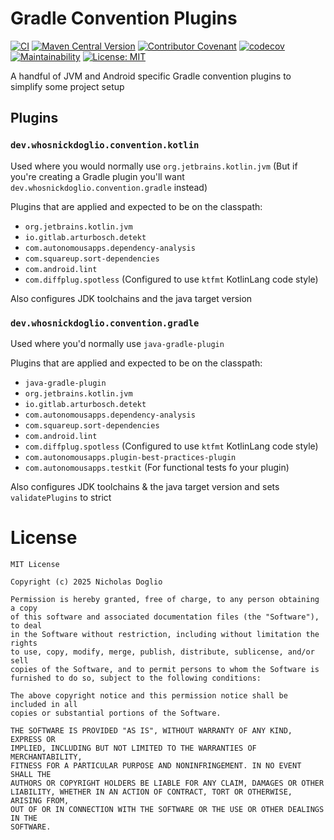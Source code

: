 # Gradle Convention Plugins

[![CI](https://github.com/WhosNickDoglio/convention-plugins/actions/workflows/ci.yml/badge.svg)](https://github.com/WhosNickDoglio/convention-plugins/actions/workflows/ci.yml)
[![Maven Central Version](https://img.shields.io/maven-central/v/dev.whosnickdoglio/convention-plugins)](https://central.sonatype.com/artifact/dev.whosnickdoglio/convention-plugins/overview)
[![Contributor Covenant](https://img.shields.io/badge/Contributor%20Covenant-2.1-4baaaa.svg)](.github/CODE_OF_CONDUCT.md)
[![codecov](https://codecov.io/github/WhosNickDoglio/convention-plugins/graph/badge.svg?token=73spSKaSVx)](https://codecov.io/github/WhosNickDoglio/convention-plugins)
[![Maintainability](https://api.codeclimate.com/v1/badges/dae2d3864c78fbe7ff22/maintainability)](https://codeclimate.com/github/WhosNickDoglio/convention-plugins/maintainability)
[![License: MIT](https://img.shields.io/badge/License-MIT-yellow.svg)](https://opensource.org/licenses/MIT)

A handful of JVM and Android specific Gradle convention plugins to simplify some project setup

## Plugins

### `dev.whosnickdoglio.convention.kotlin`

Used where you would normally use `org.jetbrains.kotlin.jvm` (But if you're creating a Gradle plugin
you'll want `dev.whosnickdoglio.convention.gradle` instead)

Plugins that are applied and expected to be on the classpath:
- `org.jetbrains.kotlin.jvm`
- `io.gitlab.arturbosch.detekt`
- `com.autonomousapps.dependency-analysis`
- `com.squareup.sort-dependencies`
- `com.android.lint`
- `com.diffplug.spotless` (Configured to use `ktfmt` KotlinLang code style)


Also configures JDK toolchains and the java target version

### `dev.whosnickdoglio.convention.gradle`

Used where you'd normally use `java-gradle-plugin`

Plugins that are applied and expected to be on the classpath:
- `java-gradle-plugin`
- `org.jetbrains.kotlin.jvm`
- `io.gitlab.arturbosch.detekt`
- `com.autonomousapps.dependency-analysis`
- `com.squareup.sort-dependencies`
- `com.android.lint`
- `com.diffplug.spotless` (Configured to use `ktfmt` KotlinLang code style)
- `com.autonomousapps.plugin-best-practices-plugin`
- `com.autonomousapps.testkit` (For functional tests fo your plugin)


Also configures JDK toolchains & the java target version and sets `validatePlugins` to strict

# License

	MIT License

	Copyright (c) 2025 Nicholas Doglio

	Permission is hereby granted, free of charge, to any person obtaining a copy
	of this software and associated documentation files (the "Software"), to deal
	in the Software without restriction, including without limitation the rights
	to use, copy, modify, merge, publish, distribute, sublicense, and/or sell
	copies of the Software, and to permit persons to whom the Software is
	furnished to do so, subject to the following conditions:

	The above copyright notice and this permission notice shall be included in all
	copies or substantial portions of the Software.

	THE SOFTWARE IS PROVIDED "AS IS", WITHOUT WARRANTY OF ANY KIND, EXPRESS OR
	IMPLIED, INCLUDING BUT NOT LIMITED TO THE WARRANTIES OF MERCHANTABILITY,
	FITNESS FOR A PARTICULAR PURPOSE AND NONINFRINGEMENT. IN NO EVENT SHALL THE
	AUTHORS OR COPYRIGHT HOLDERS BE LIABLE FOR ANY CLAIM, DAMAGES OR OTHER
	LIABILITY, WHETHER IN AN ACTION OF CONTRACT, TORT OR OTHERWISE, ARISING FROM,
	OUT OF OR IN CONNECTION WITH THE SOFTWARE OR THE USE OR OTHER DEALINGS IN THE
	SOFTWARE.
